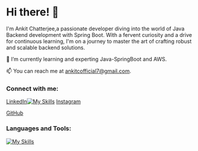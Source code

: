 # Hi there! 👋

I'm Ankit Chatterjee,a passionate developer diving into the world of Java Backend development with Spring Boot. With a fervent curiosity and a drive for continuous learning, I'm on a journey to master the art of crafting robust and scalable backend solutions.


🌱 I’m currently learning and experting Java-SpringBoot and AWS.

📫 You can reach me at [ankitcofficial7@gmail.com](mailto:ankitfootball7@gmail.com).

### Connect with me:

[LinkedIn](https://www.linkedin.com/in/ankit-chatterjee-2021/)[![My Skills](https://skillicons.dev/icons?i=java&theme=light)](https://skillicons.dev)
[Instagram](https://www.instagram.com/sir_ankitchatterjee/)  

[GitHub](https://github.com/ankitchatterjeeofficial/)  

### Languages and Tools:


[![My Skills](https://skillicons.dev/icons?i=java,hibernate,idea,maven,mongodb,mysql,postman,spring&theme=light)](https://skillicons.dev)


